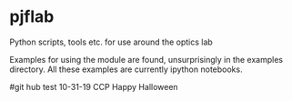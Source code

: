 # pjflab
Python scripts, tools etc. for use around the optics lab

Examples for using the module are found, unsurprisingly in the examples directory. 
All these examples are currently ipython notebooks.

#git hub test 10-31-19 CCP Happy Halloween

